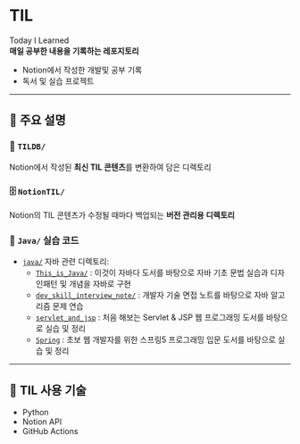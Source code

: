 # TIL  
Today I Learned  
**매일 공부한 내용을 기록하는 레포지토리**  

- Notion에서 작성한 개발및 공부 기록  
- 독서 및 실습 프로젝트

---

## 🔗 주요 설명

### :brain: `TILDB/`  
Notion에서 작성된 **최신 TIL 콘텐츠**를 변환하여 담은 디렉토리

### :file_cabinet: `NotionTIL/`  
Notion의 TIL 콘텐츠가 수정될 때마다 백업되는 **버전 관리용 디렉토리**

### :test_tube: `Java/` 실습 코드

- [`java/`](./java) 자바 관련 디렉토리:
  - [`This_is_Java/`](./java/This_is_Java) : 이것이 자바다 도서를 바탕으로 자바 기초 문법 실습과 디자인패턴 및 개념을 자바로 구현 
  - [`dev_skill_interview_note/`](./java/dev_skill_interview_note) : 개발자 기술 면접 노트를 바탕으로 자바 알고리즘 문제 연습
  - [`servlet_and_jsp`](./java/servlet_and_jsp) : 처음 해보는 Servlet & JSP 웹 프로그래밍 도서를 바탕으로 실습 및 정리
  - [`Spring`](./java/Spring) : 초보 웹 개발자를 위한 스프링5 프로그래밍 입문 도서를 바탕으로 실습 및 정리

---

## 📌 TIL 사용 기술

- Python
- Notion API
- GitHub Actions
